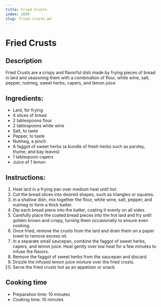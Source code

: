 ```yaml
---
title: Fried Crusts
index: 1669
slug: fried-crusts.md
---
```


# Fried Crusts

## Description
Fried Crusts are a crispy and flavorful dish made by frying pieces of bread in lard and seasoning them with a combination of flour, white wine, salt, pepper, nutmeg, sweet herbs, capers, and lemon juice.

## Ingredients:
- Lard, for frying
- 4 slices of bread
- 2 tablespoons flour
- 2 tablespoons white wine
- Salt, to taste
- Pepper, to taste
- Nutmeg, a pinch
- A faggot of sweet herbs (a bundle of fresh herbs such as parsley, thyme, and bay leaves)
- 1 tablespoon capers
- Juice of 1 lemon

## Instructions:
1. Heat lard in a frying pan over medium heat until hot.
2. Cut the bread slices into desired shapes, such as triangles or squares.
3. In a shallow dish, mix together the flour, white wine, salt, pepper, and nutmeg to form a thick batter.
4. Dip each bread piece into the batter, coating it evenly on all sides.
5. Carefully place the coated bread pieces into the hot lard and fry until golden brown and crispy, turning them occasionally to ensure even cooking.
6. Once fried, remove the crusts from the lard and drain them on a paper towel to remove excess oil.
7. In a separate small saucepan, combine the faggot of sweet herbs, capers, and lemon juice. Heat gently over low heat for a few minutes to infuse the flavors.
8. Remove the faggot of sweet herbs from the saucepan and discard.
9. Drizzle the infused lemon juice mixture over the fried crusts.
10. Serve the fried crusts hot as an appetizer or snack.

## Cooking time
- Preparation time: 10 minutes
- Cooking time: 10 minutes